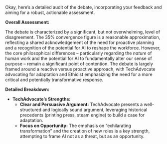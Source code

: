 Okay, here’s a detailed audit of the debate, incorporating your feedback and aiming for a robust, actionable assessment.

**Overall Assessment:**

The debate is characterized by a significant, but not overwhelming, level of disagreement. The 35% convergence figure is a reasonable approximation, reflecting a shared acknowledgement of the need for proactive planning and a recognition of the potential for AI to reshape the workforce. However, the core philosophical differences – particularly regarding the *nature* of human work and the potential for AI to fundamentally alter our sense of purpose – remain a significant point of contention. The debate is largely framed around a reactive versus proactive approach, with TechAdvocate advocating for adaptation and Ethicist emphasizing the need for a more critical and potentially transformative response.

**Detailed Breakdown:**

*   **TechAdvocate’s Strengths:**
    *   **Clear and Persuasive Argument:** TechAdvocate presents a well-structured and logically sound argument, leveraging historical precedents (printing press, steam engine) to build a case for adaptation.
    *   **Focus on Opportunity:** The emphasis on “exhilarating transformation” and the creation of new roles is a key strength, attempting to frame AI not as a threat, but as an opportunity.